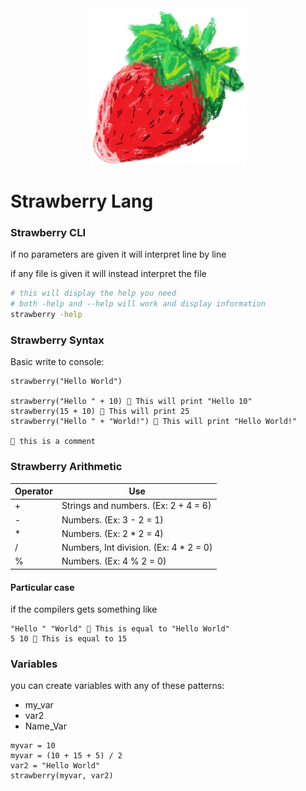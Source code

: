 
<div align="center">
<img width="250px" height="250px" src=".github/StrawberryLang.png" alt="Strawberry IMG" title="Strawberry Lang" />
</div>

# Strawberry Lang

### Strawberry CLI

if no parameters are given it will interpret line by line

if any file is given it will instead interpret the file

```bash
# this will display the help you need
# both -help and --help will work and display information
strawberry -help
```

### Strawberry Syntax

Basic write to console:

```strawberry
strawberry("Hello World")

strawberry("Hello " + 10) 🍓 This will print "Hello 10"
strawberry(15 + 10) 🍓 This will print 25 
strawberry("Hello " + "World!") 🍓 This will print "Hello World!"

🍓 this is a comment
```

### Strawberry Arithmetic

| Operator  | Use   |
|-------------- | -------------- |
| +    | Strings and numbers. (Ex: 2 + 4 = 6)     |
| -    | Numbers. (Ex: 3 - 2 = 1)     |
| *    | Numbers. (Ex: 2 * 2 = 4)     |
| /    | Numbers, Int division. (Ex: 4 * 2 = 0)     |
| %    | Numbers. (Ex: 4 % 2 = 0)     |

#### Particular case
  
if the compilers gets something like
```strawberry
"Hello " "World" 🍓 This is equal to "Hello World"
5 10 🍓 This is equal to 15
```

### Variables

you can create variables with any of these patterns:

- my_var
- var2
- Name_Var

```strawberry
myvar = 10
myvar = (10 + 15 + 5) / 2
var2 = "Hello World"
strawberry(myvar, var2)
```

